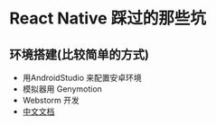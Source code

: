 # React Native 踩过的那些坑

## 环境搭建(比较简单的方式)
* 用AndroidStudio 来配置安卓环境
* 模拟器用 Genymotion
* Webstorm 开发
* [中文文档](https://reactnative.cn/docs/0.47/getting-started.html)

